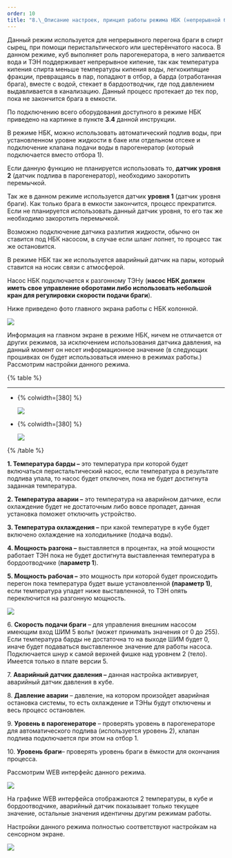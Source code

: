 ```yaml
---
order: 10
title: "8.\_Описание настроек, принцип работы режима НБК (непрерывной бражной колонны)"
---
```


Данный режим используется для непрерывного перегона браги в спирт сырец, при помощи перистальтического или шестерёнчатого насоса. В данном режиме, куб выполняет роль парогенератора, в него заливается вода и ТЭН поддерживает непрерывное кипение, так как температура кипения спирта меньше температуры кипения воды, легкокипящие фракции, превращаясь в пар, попадают в отбор, а барда (отработанная брага), вместе с водой, стекает в бардоотводчик, где под давлением выдавливается в канализацию. Данный процесс протекает до тех пор, пока не закончится брага в емкости.

По подключению всего оборудования доступного в режиме НБК приведено на картинке в пункте **3\.4** данной инструкции.

В режиме НБК, можно использовать автоматический подлив воды, при установленном уровне жидкости в баке или отдельном отсеке и подключение клапана подачи воды в парогенератор (который подключается вместо отбора 1).

Если данную функцию не планируется использовать то, **датчик уровня 2** (датчик подлива в парогенератор), необходимо закоротить перемычкой.

Так же в данном режиме используется датчик **уровня 1** (датчик уровня браги). Как только брага в емкости закончится, процесс прекратится. Если не планируется использовать данный датчик уровня, то его так же необходимо закоротить перемычкой.

Возможно подключение датчика разлития жидкости, обычно он ставится под НБК насосом, в случае если шланг лопнет, то процесс так же остановится.

В режиме НБК так же используется аварийный датчик на пары, который ставится на носик связи с атмосферой.

Насос НБК подключается к разгонному ТЭНу (**насос НБК должен иметь свое управление оборотами либо использовать небольшой кран для регулировки скорости подачи браги**).

Ниже приведено фото главного экрана работы с НБК колонной.

![](./8-opisanie-nastroek-princip-raboty-rezhima-nbk.png)

Информация на главном экране в режиме НБК, ничем не отличается от других режимов, за исключением использования датчика давления, на данный момент он несет информационное значение (в следующих прошивках он будет использоваться именно в режимах работы.) Рассмотрим настройки данного режима.

{% table %}

---

*  {% colwidth=[380] %}

   ![](./8-opisanie-nastroek-princip-raboty-rezhima-nbk-2.png)

*  {% colwidth=[380] %}

   ![](./8-opisanie-nastroek-princip-raboty-rezhima-nbk-3.png)

{% /table %}

**1\. Температура барды –** это температура при которой будет включаться перистальтический насос, если температура в результате подлива упала, то насос будет отключен, пока не будет достигнута заданная температура.

**2\. Температура аварии –** это температура на аварийном датчике, если охлаждение будет не достаточным либо вовсе пропадет, данная установка поможет отключить устройство.

**3\. Температура охлаждения –** при какой температуре в кубе будет включено охлаждение на холодильнике (подача воды).

**4\. Мощность разгона –** выставляется в процентах, на этой мощности работает ТЭН пока не будет достигнута выставленная температура в бордоотводчике (**параметр 1**).

**5\. Мощность рабочая –** это мощность при которой будет происходить перегон пока температура будет выше установленной **(параметр 1)**, если температура упадет ниже выставленной, то ТЭН опять переключится на разгонную мощность.

![](./8-opisanie-nastroek-princip-raboty-rezhima-nbk-4.png)

6\. **Скорость подачи браги** – для управления внешним насосом имеющим вход ШИМ 5 вольт (может принимать значения от 0 до 255). Если температура барды не достаточна то на выходе ШИМ будет 0, иначе будет подаваться выставленное значение для работы насоса. Подключается шнур к самой верхней фишке над уровнем 2 (тело). Имеется только в плате версии 5.

7\. **Аварийный датчик давления –** данная настройка активирует, аварийный датчик давления в кубе.

8\. **Давление аварии** – давление, на котором произойдет аварийная остановка системы, то есть охлаждение и ТЭНы будут отключены и весь процесс остановлен.

9\. **Уровень в парогенераторе** – проверять уровень в парогенераторе для автоматического подлива (используется уровень 2), клапан подлива подключается при этом на отбор 1.

10\. **Уровень браги**– проверять уровень браги в ёмкости для окончания процесса.

Рассмотрим WEB интерфейс данного режима.

![](./8-opisanie-nastroek-princip-raboty-rezhima-nbk-5.png)

На графике WEB интерфейса отображаются 2 температуры, в кубе и бордоотводчике, аварийный датчик показывает только текущее значение, остальные значения идентичны другим режимам работы.

Настройки данного режима полностью соответствуют настройкам на сенсорном экране.

![](./8-opisanie-nastroek-princip-raboty-rezhima-nbk-6.png)
